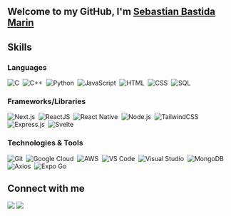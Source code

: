 ## Welcome to my GitHub, I'm [Sebastian Bastida Marin](https://github.com/developersbm)

## Skills

### Languages
![C](https://img.shields.io/badge/C-555555?logo=c&style=for-the-badge&logoColor=white)&nbsp;
![C++](https://img.shields.io/badge/C++-blue?logo=c%2B%2B&style=for-the-badge)&nbsp;
![Python](https://img.shields.io/badge/Python-3670A0?style=for-the-badge&logo=python&logoColor=ffdd54)&nbsp;
![JavaScript](https://img.shields.io/badge/JavaScript-yellow?logo=javascript&style=for-the-badge)&nbsp;
![HTML](https://img.shields.io/badge/HTML-orange?logo=html5&style=for-the-badge)&nbsp;
![CSS](https://img.shields.io/badge/CSS-1572B6?logo=css3&style=for-the-badge)&nbsp;
![SQL](https://img.shields.io/badge/SQL-blue?logo=database&style=for-the-badge)&nbsp;

### Frameworks/Libraries

![Next.js](https://img.shields.io/badge/Next.js-000000?logo=nextdotjs&logoColor=white&style=for-the-badge)&nbsp;
![ReactJS](https://img.shields.io/badge/-React.js-61DAFB?logo=react&logoColor=white&style=for-the-badge)&nbsp;
![React Native](https://img.shields.io/badge/React%20Native-61DAFB?logo=react&logoColor=white&style=for-the-badge)&nbsp;
![Node.js](https://img.shields.io/badge/Node.js-339933?logo=nodedotjs&logoColor=white&style=for-the-badge)&nbsp;
![TailwindCSS](https://img.shields.io/badge/TailwindCSS-38B2AC?logo=tailwindcss&logoColor=white&style=for-the-badge)&nbsp;
![Express.js](https://img.shields.io/badge/Express.js-000000?logo=express&logoColor=white&style=for-the-badge)&nbsp;
![Svelte](https://img.shields.io/badge/Svelte-FF3E00?logo=svelte&logoColor=white&style=for-the-badge)&nbsp;

### Technologies & Tools

![Git](https://img.shields.io/badge/GIT-E44C30?style=for-the-badge&logo=git&logoColor=white)&nbsp;
![Google Cloud](https://img.shields.io/badge/Google%20Cloud-blue?logo=google-cloud&logoColor=white&style=for-the-badge)&nbsp;
![AWS](https://img.shields.io/badge/AWS-%23FF9900.svg?style=for-the-badge&logo=amazon&logoColor=white)&nbsp;
![VS Code](https://img.shields.io/badge/VS%20Code-007ACC?logo=visual-studio-code&style=for-the-badge)&nbsp;
![Visual Studio](https://img.shields.io/badge/Visual%20Studio-5C2D91?logo=visual-studio&style=for-the-badge)&nbsp;
![MongoDB](https://img.shields.io/badge/MongoDB-%238511FA.svg?style=for-the-badge&logo=mongodb&logoColor=white&color=darkgreen)&nbsp;
![Axios](https://img.shields.io/badge/Axios-5A29E4?logo=axios&style=for-the-badge)&nbsp;
![Expo Go](https://img.shields.io/badge/Expo%20Go-000020?logo=expo&style=for-the-badge)&nbsp;

## Connect with me

<p align = "center">

[<img src ="https://img.shields.io/badge/website-%23.svg?&style=for-the-badge&logo=www&logoColor=white%22&color=black">](https://sebastianbastida.vercel.app/)
[<img src="https://img.shields.io/badge/linkedin-%2312100E.svg?&style=for-the-badge&logo=linkedin&logoColor=white&color=black" />](https://www.linkedin.com/in/sebastian-bastida/)

</p>
